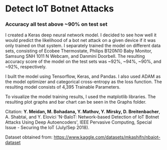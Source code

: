 # Detect IoT Botnet Attacks
### Accuracy all test above ~90% on test set
I created a Keras deep neural network model. I decided to see how well it would predict the likelihood of a bot net attack on a given device if it was only trained on that system. I separately trained the model on different data sets, consisting of Ecobee Thermostate, Philips B120N10 Baby Monitor, Samsung SNH 1011 N Webcam, and Danmini Doorbell. The resulting accuracy score of the model on the test sets was ~92%, ~94%, ~90%, and ~92%, respectively.  

I built the model using Tensorflow, Keras, and Pandas. I also used ADAM as the model optimizer and categorical cross-entropy as the loss function. The resulting model consists of 4,395 Trainable Parameters. 

To visualize the model training results, I used the matplotlib libraries. The resulting plot graphs and bar chart can be seen in the Graphs folder.

Citation:
**Y. Meidan, M. Bohadana, Y. Mathov, Y. Mirsky, D. Breitenbacher**, A. Shabtai, and Y. Elovici 'N-BaIoT: Network-based Detection of IoT Botnet Attacks Using Deep Autoencoders', IEEE Pervasive Computing, Special Issue - Securing the IoT (July/Sep 2018).

Dataset obtained from: https://www.kaggle.com/datasets/mkashifn/nbaiot-dataset